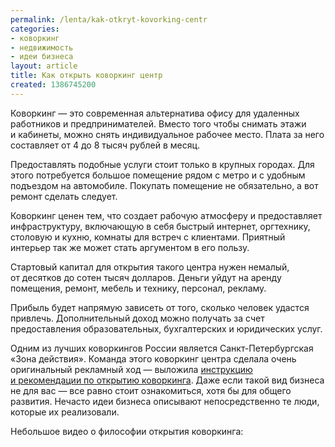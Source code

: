 ```yaml
---
permalink: /lenta/kak-otkryt-kovorking-centr
categories:
- коворкинг
- недвижимость
- идеи бизнеса
layout: article
title: Как открыть коворкинг центр
created: 1386745200
---
```

Коворкинг — это современная альтернатива офису для удаленных работников и предпринимателей. Вместо того чтобы снимать этажи и кабинеты, можно снять индивидуальное рабочее место. Плата за него составляет от 4 до 8 тысяч рублей в месяц.

Предоставлять подобные услуги стоит только в крупных городах. Для этого потребуется большое помещение рядом с метро и с удобным подъездом на автомобиле. Покупать помещение не обязательно, а вот ремонт сделать следует.

Коворкинг ценен тем, что создает рабочую атмосферу и предоставляет инфраструктуру, включающую в себя быстрый интернет, оргтехнику, столовую и кухню, комнаты для встреч с клиентами. Приятный интерьер так же может стать аргументом в его пользу.

Стартовый капитал для открытия такого центра нужен немалый, от десятков до сотен тысяч долларов. Деньги уйдут на аренду помещения, ремонт, мебель и технику, персонал, рекламу.

Прибыль будет напрямую зависеть от того, сколько человек удастся привлечь. Дополнительный доход можно получать за счет предоставления образовательных, бухгалтерских и юридических услуг.

Одним из лучших коворкингов России является Санкт-Петербургская «Зона действия». Команда этого коворкинг центра сделала очень оригинальный рекламный ход — выложила [инструкцию и рекомендации по открытию коворкинга][_ _]. Даже если такой вид бизнеса не для вас — все равно стоит ознакомиться, хотя бы для общего развития. Нечасто идеи бизнеса описывают непосредственно те люди, которые их реализовали.

Небольшое видео о философии открытия коворкинга:


[_ _]: http://%20http://habrahabr.ru/post/150712/
